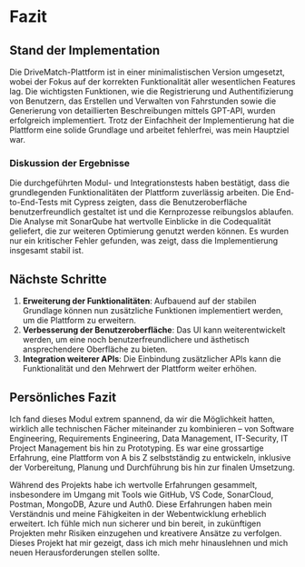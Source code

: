 # Fazit

## Stand der Implementation

Die DriveMatch-Plattform ist in einer minimalistischen Version umgesetzt, wobei der Fokus auf der korrekten Funktionalität aller wesentlichen Features lag. Die wichtigsten Funktionen, wie die Registrierung und Authentifizierung von Benutzern, das Erstellen und Verwalten von Fahrstunden sowie die Generierung von detaillierten Beschreibungen mittels GPT-API, wurden erfolgreich implementiert. Trotz der Einfachheit der Implementierung hat die Plattform eine solide Grundlage und arbeitet fehlerfrei, was mein Hauptziel war.

### Diskussion der Ergebnisse

Die durchgeführten Modul- und Integrationstests haben bestätigt, dass die grundlegenden Funktionalitäten der Plattform zuverlässig arbeiten. Die End-to-End-Tests mit Cypress zeigten, dass die Benutzeroberfläche benutzerfreundlich gestaltet ist und die Kernprozesse reibungslos ablaufen. Die Analyse mit SonarQube hat wertvolle Einblicke in die Codequalität geliefert, die zur weiteren Optimierung genutzt werden können. Es wurden nur ein kritischer Fehler gefunden, was zeigt, dass die Implementierung insgesamt stabil ist.

## Nächste Schritte

1. **Erweiterung der Funktionalitäten**: Aufbauend auf der stabilen Grundlage können nun zusätzliche Funktionen implementiert werden, um die Plattform zu erweitern.
2. **Verbesserung der Benutzeroberfläche**: Das UI kann weiterentwickelt werden, um eine noch benutzerfreundlichere und ästhetisch ansprechendere Oberfläche zu bieten.
3. **Integration weiterer APIs**: Die Einbindung zusätzlicher APIs kann die Funktionalität und den Mehrwert der Plattform weiter erhöhen.

## Persönliches Fazit

Ich fand dieses Modul extrem spannend, da wir die Möglichkeit hatten, wirklich alle technischen Fächer miteinander zu kombinieren – von Software Engineering, Requirements Engineering, Data Management, IT-Security, IT Project Management bis hin zu Prototyping. Es war eine grossartige Erfahrung, eine Plattform von A bis Z selbstständig zu entwickeln, inklusive der Vorbereitung, Planung und Durchführung bis hin zur finalen Umsetzung.

Während des Projekts habe ich wertvolle Erfahrungen gesammelt, insbesondere im Umgang mit Tools wie GitHub, VS Code, SonarCloud, Postman, MongoDB, Azure und Auth0. Diese Erfahrungen haben mein Verständnis und meine Fähigkeiten in der Webentwicklung erheblich erweitert. Ich fühle mich nun sicherer und bin bereit, in zukünftigen Projekten mehr Risiken einzugehen und kreativere Ansätze zu verfolgen. Dieses Projekt hat mir gezeigt, dass ich mich mehr hinauslehnen und mich neuen Herausforderungen stellen sollte.
